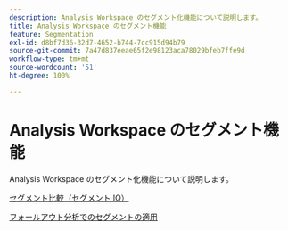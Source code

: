 ```yaml
---
description: Analysis Workspace のセグメント化機能について説明します。
title: Analysis Workspace のセグメント機能
feature: Segmentation
exl-id: d8bf7d36-32d7-4652-b744-7cc915d94b79
source-git-commit: 7a47d837eeae65f2e98123aca78029bfeb7ffe9d
workflow-type: tm+mt
source-wordcount: '51'
ht-degree: 100%

---
```


# Analysis Workspace のセグメント機能

Analysis Workspace のセグメント化機能について説明します。

[セグメント比較（セグメント IQ）](https://experienceleague.adobe.com/docs/analytics/analyze/analysis-workspace/panels/segment-comparison/segment-comparison.html?lang=ja)

[フォールアウト分析でのセグメントの適用](https://experienceleague.adobe.com/docs/analytics/analyze/analysis-workspace/visualizations/fallout/compare-segments-fallout.html?lang=ja)
